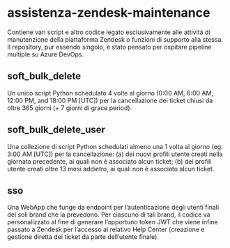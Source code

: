# assistenza-zendesk-maintenance

Contiene vari script e altro codice legato esclusivamente alle attività di manutenzione della piattaforma Zendesk o funzioni di supporto alla stessa. Il repository, pur essendo singolo, è stato pensato per ospitare pipeline multiple su Azure DevOps.

## soft_bulk_delete

Un unico script Python schedulato 4 volte al giorno (0:00 AM, 6:00 AM, 12:00 PM, and 18:00 PM [UTC]) per la cancellazione dei ticket chiusi da oltre 365 giorni (+ 7 giorni di grace period).

## soft_bulk_delete_user

Una collezione di script Python schedulati almeno una 1 volta al giorno (eg. 3:00 AM [UTC]) per la cancellazione: (a) dei nuovi profili utente creati nella giornata precedente, ai quali non è associato alcun ticket; (b) dei profili utente creati oltre 13 mesi addietro, ai quali non è associato alcun ticket.

## sso

Una WebApp che funge da endpoint per l’autenticazione degli utenti finali dei soli brand che la prevedono. Per ciascuno di tali brand, il codice va personalizzato al fine di generare l’opportuno token JWT che viene infine passato a Zendesk per l’accesso al relativo Help Center (creazione e gestione diretta dei ticket da parte dell’utente finale).